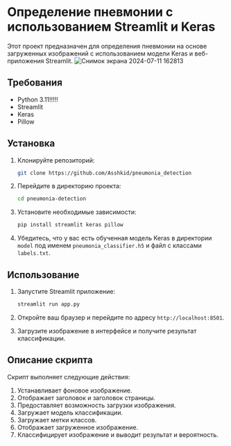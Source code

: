 # Определение пневмонии с использованием Streamlit и Keras


Этот проект предназначен для определения пневмонии на основе загруженных изображений с использованием модели Keras и веб-приложения Streamlit.
![Снимок экрана 2024-07-11 162813](https://github.com/Asshkid/-WEB/assets/132083258/11552a73-6c95-4b4b-b0c0-791bb692153a)

## Требования

- Python 3.11!!!!!
- Streamlit
- Keras
- Pillow

## Установка

1. Клонируйте репозиторий:
    ```bash
    git clone https://github.com/Asshkid/pneumonia_detection
    ```

2. Перейдите в директорию проекта:
    ```bash
    cd pneumonia-detection
    ```

3. Установите необходимые зависимости:
    ```bash
    pip install streamlit keras pillow
    ```

4. Убедитесь, что у вас есть обученная модель Keras в директории `model` под именем `pneumonia_classifier.h5` и файл с классами `labels.txt`.

## Использование

1. Запустите Streamlit приложение:
    ```bash
    streamlit run app.py
    ```

2. Откройте ваш браузер и перейдите по адресу `http://localhost:8501`.

3. Загрузите изображение в интерфейсе и получите результат классификации.

## Описание скрипта

Скрипт выполняет следующие действия:

1. Устанавливает фоновое изображение.
2. Отображает заголовок и заголовок страницы.
3. Предоставляет возможность загрузки изображения.
4. Загружает модель классификации.
5. Загружает метки классов.
6. Отображает загруженное изображение.
7. Классифицирует изображение и выводит результат и вероятность.
